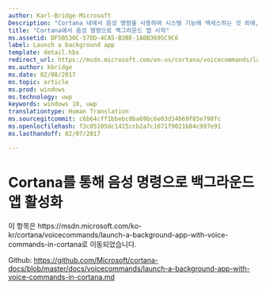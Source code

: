 ```yaml
---
author: Karl-Bridge-Microsoft
Description: "Cortana 내에서 음성 명령을 사용하여 시스템 기능에 액세스하는 것 외에, 앱 내에서 실행할 작업 또는 명령을 지정하는 음성 명령을 사용하여 백그라운드 앱의 기능으로 Cortana를 확장할 수도 있습니다."
title: "Cortana에서 음성 명령으로 백그라운드 앱 시작"
ms.assetid: DF5B530C-57DD-4CA5-B3BE-1A0B3695C9C6
label: Launch a background app
template: detail.hbs
redirect_url: https://msdn.microsoft.com/en-us/cortana/voicecommands/launch-a-background-app-with-voice-commands-in-cortana
ms.author: kbridge
ms.date: 02/08/2017
ms.topic: article
ms.prod: windows
ms.technology: uwp
keywords: windows 10, uwp
translationtype: Human Translation
ms.sourcegitcommit: c6b64cff1bbebc8ba69bc6e03d34b69f85e798fc
ms.openlocfilehash: f3c05105dc1415ccb2a7c1671f9021b84c997e91
ms.lasthandoff: 02/07/2017

---
```


# <a name="activate-a-background-app-with-voice-commands-through-cortana"></a>Cortana를 통해 음성 명령으로 백그라운드 앱 활성화

이 항목은 https&#58;//msdn.microsoft.com/ko-kr/cortana/voicecommands/launch-a-background-app-with-voice-commands-in-cortana로 이동되었습니다.

Github: https://github.com/Microsoft/cortana-docs/blob/master/docs/voicecommands/launch-a-background-app-with-voice-commands-in-cortana.md

